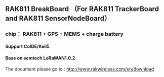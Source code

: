 ## RAK811 BreakBoard （For RAK811 TrackerBoard and RAK811 SensorNodeBoard）
### chip： RAK811 + GPS + MEMS + charge battery
#### Support CoIDE/Keil5 
#### Base on semtech LoRaWAN1.0.2

The document please go to : http://www.rakwireless.com/en/download
